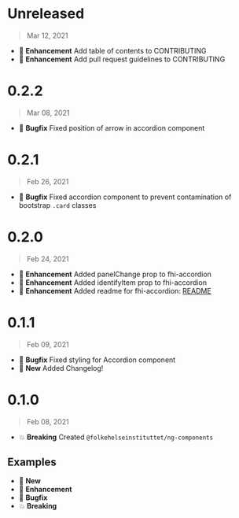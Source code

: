 # Unreleased

> Mar 12, 2021

* :tada: **Enhancement** Add table of contents to CONTRIBUTING
* :tada: **Enhancement** Add pull request guidelines to CONTRIBUTING

# 0.2.2
> Mar 08, 2021

* :bug: **Bugfix** Fixed position of arrow in accordion component

# 0.2.1
> Feb 26, 2021

* :bug: **Bugfix** Fixed accordion component to prevent contamination of bootstrap `.card` classes

# 0.2.0
> Feb 24, 2021

* :tada: **Enhancement** Added panelChange prop to fhi-accordion
* :tada: **Enhancement** Added identifyItem prop to fhi-accordion
* :tada: **Enhancement** Added readme for fhi-accordion: [README](./projects/ng-components/src/lib/fhi-accordion/README.md)

# 0.1.1
> Feb 09, 2021

* :bug: **Bugfix** Fixed styling for Accordion component
* :nut_and_bolt: **New** Added Changelog!


# 0.1.0
> Feb 08, 2021

* :boom: **Breaking** Created `@folkehelseinstituttet/ng-components`


## Examples
* :nut_and_bolt: **New**
* :tada: **Enhancement**
* :bug: **Bugfix**
* :boom: **Breaking**
